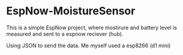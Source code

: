 # EspNow-MoistureSensor

This is a simple EspNow project, where mostirure and battery level is measured and sent to a espnow reciever (hub).

Using JSON to send the data.
Me myself used a esp8266 (d1 mini)
